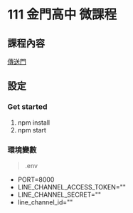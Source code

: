 111 金門高中 微課程
===


## 課程內容 

[傳送門](https://hackmd.io/@KMN/MakeALineBot)


## 設定

### Get started

1.  npm install
2. npm start

### 環境變數
> .env

* PORT=8000
* LINE_CHANNEL_ACCESS_TOKEN=""
* LINE_CHANNEL_SECRET=""
* line_channel_id=""


